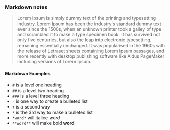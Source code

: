 ### Markdown notes

> Lorem Ipsum is simply dummy text of the printing and typesetting industry. Lorem Ipsum has been the industry's standard dummy text ever since the 1500s, when an unknown printer took a galley of type and scrambled it to make a type specimen book. It has survived not only five centuries, but also the leap into electronic typesetting, remaining essentially unchanged. It was popularised in the 1960s with the release of Letraset sheets containing Lorem Ipsum passages, and more recently with desktop publishing software like Aldus PageMaker including versions of Lorem Ipsum.

#### Markdown Examples
- `#` is a level one heading
- `##` is a level two heading 
- `###` is a level three heading
- `-` is one way to create a bulleted list
- `+` is a second way
- `*` is the 3rd way to make a bulleted list
- `*word*` will italice *word*
- `**word**` will make bold **word**
